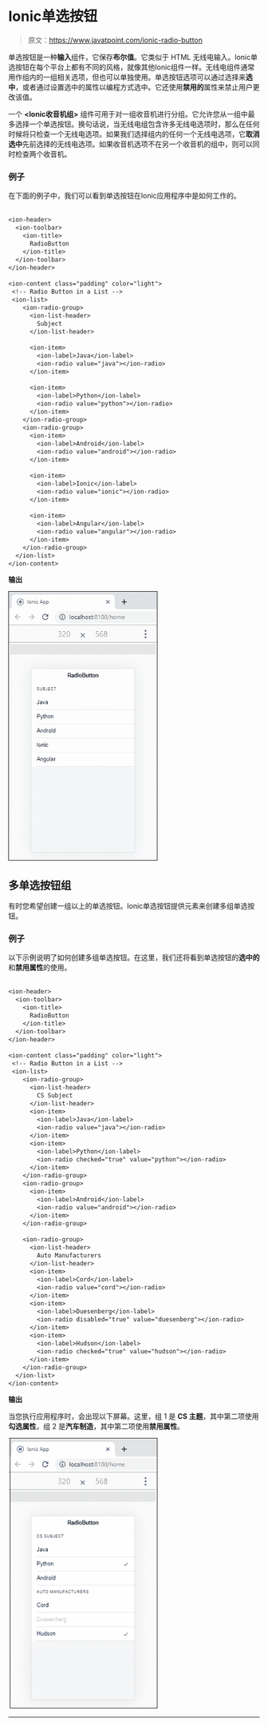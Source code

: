 # Ionic单选按钮

> 原文：<https://www.javatpoint.com/ionic-radio-button>

单选按钮是一种**输入**组件，它保存**布尔值**。它类似于 HTML 无线电输入。Ionic单选按钮在每个平台上都有不同的风格，就像其他Ionic组件一样。无线电组件通常用作组内的一组相关选项，但也可以单独使用。单选按钮选项可以通过选择来**选中**，或者通过设置选中的属性以编程方式选中。它还使用**禁用的**属性来禁止用户更改该值。

一个 **<Ionic收音机组>** 组件可用于对一组收音机进行分组。它允许您从一组中最多选择一个单选按钮。换句话说，当无线电组包含许多无线电选项时，那么在任何时候将只检查一个无线电选项。如果我们选择组内的任何一个无线电选项，它**取消选中**先前选择的无线电选项。如果收音机选项不在另一个收音机的组中，则可以同时检查两个收音机。

### 例子

在下面的例子中，我们可以看到单选按钮在Ionic应用程序中是如何工作的。

```

<ion-header>
  <ion-toolbar>
    <ion-title>
      RadioButton
    </ion-title>
  </ion-toolbar>
</ion-header>

<ion-content class="padding" color="light">
 <!-- Radio Button in a List -->
 <ion-list>
    <ion-radio-group>
      <ion-list-header>
        Subject
      </ion-list-header>

      <ion-item>
        <ion-label>Java</ion-label>
        <ion-radio value="java"></ion-radio>
      </ion-item>

      <ion-item>
        <ion-label>Python</ion-label>
        <ion-radio value="python"></ion-radio>
      </ion-item>
    </ion-radio-group>
    <ion-radio-group>
      <ion-item>
        <ion-label>Android</ion-label>
        <ion-radio value="android"></ion-radio>
      </ion-item>

      <ion-item>
        <ion-label>Ionic</ion-label>
        <ion-radio value="ionic"></ion-radio>
      </ion-item>

      <ion-item>
        <ion-label>Angular</ion-label>
        <ion-radio value="angular"></ion-radio>
      </ion-item>
    </ion-radio-group>
  </ion-list>
</ion-content>

```

**输出**

![Ionic Radio Button](img/07ac6af0814ac89ccc1456beda54ab33.png)

## 多单选按钮组

有时您希望创建一组以上的单选按钮。Ionic单选按钮提供<ion-radio-group>元素来创建多组单选按钮。</ion-radio-group>

### 例子

以下示例说明了如何创建多组单选按钮。在这里，我们还将看到单选按钮的**选中的**和**禁用属性**的使用。

```

<ion-header>
  <ion-toolbar>
    <ion-title>
      RadioButton
    </ion-title>
  </ion-toolbar>
</ion-header>

<ion-content class="padding" color="light">
 <!-- Radio Button in a List -->
 <ion-list>
    <ion-radio-group>
      <ion-list-header>
        CS Subject
      </ion-list-header>
      <ion-item>
        <ion-label>Java</ion-label>
        <ion-radio value="java"></ion-radio>
      </ion-item>
      <ion-item>
        <ion-label>Python</ion-label>
        <ion-radio checked="true" value="python"></ion-radio>
      </ion-item>
    </ion-radio-group>
    <ion-radio-group>
      <ion-item>
        <ion-label>Android</ion-label>
        <ion-radio value="android"></ion-radio>
      </ion-item>
    </ion-radio-group>

    <ion-radio-group>
      <ion-list-header>
        Auto Manufacturers
      </ion-list-header>
      <ion-item>
        <ion-label>Cord</ion-label>
        <ion-radio value="cord"></ion-radio>
      </ion-item>
      <ion-item>
        <ion-label>Duesenberg</ion-label>
        <ion-radio disabled="true" value="duesenberg"></ion-radio>
      </ion-item>
      <ion-item>
        <ion-label>Hudson</ion-label>
        <ion-radio checked="true" value="hudson"></ion-radio>
      </ion-item>
    </ion-radio-group>
  </ion-list>
</ion-content>

```

**输出**

当您执行应用程序时，会出现以下屏幕。这里，组 1 是 **CS 主题**，其中第二项使用**勾选属性**，组 2 是**汽车制造**，其中第二项使用**禁用属性**。

![Ionic Radio Button](img/11dcec1a132f26bd926665bd1f5479c7.png)

* * *